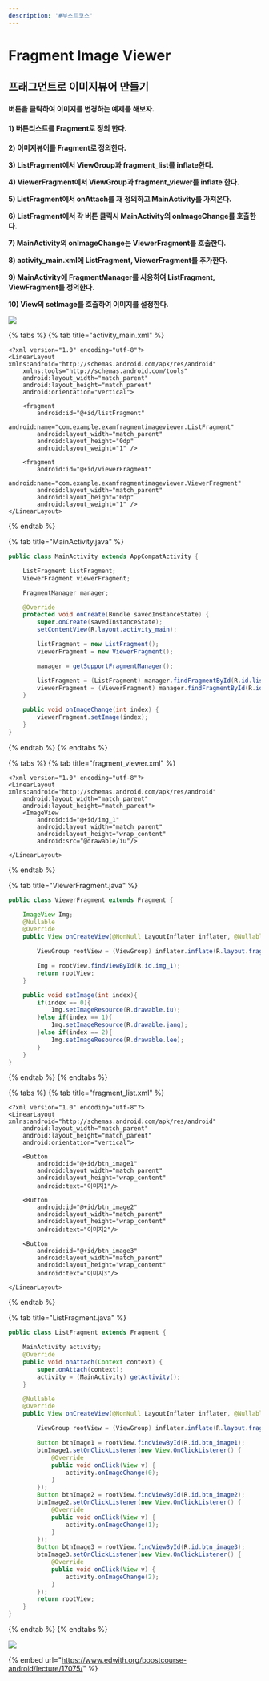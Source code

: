 ```yaml
---
description: '#부스트코스'
---
```


# Fragment Image Viewer

## 프래그먼트로 이미지뷰어 만들기 

#### 버튼을 클릭하여 이미지를 변경하는 예제를 해보자. 

#### **1\) 버튼리스트를 Fragment로 정의 한다.**

**2\) 이미지뷰어를 Fragment로 정의한다.**

**3\) ListFragment에서 ViewGroup과 fragment\_list를 inflate한다.** 

**4\) ViewerFragment에서 ViewGroup과 fragment\_viewer를 inflate 한다.** 

**5\) ListFragment에서 onAttach를 재 정의하고 MainActivity를 가져온다.**

**6\) ListFragment에서 각 버튼 클릭시 MainActivity의 onImageChange를 호출한다.** 

**7\) MainActivity의 onImageChange는 ViewerFragment를 호출한다.** 

**8\) activity\_main.xml에 ListFragment, ViewerFragment를 추가한다.** 

**9\) MainActivity에 FragmentManager를 사용하여 ListFragment, ViewFragment를 정의한다.** 

**10\) View의 setImage를 호출하여 이미지를 설정한다.** 

![](../.gitbook/assets/fragment_image_viewer.png)

{% tabs %}
{% tab title="activity\_main.xml" %}
```markup
<?xml version="1.0" encoding="utf-8"?>
<LinearLayout xmlns:android="http://schemas.android.com/apk/res/android"
    xmlns:tools="http://schemas.android.com/tools"
    android:layout_width="match_parent"
    android:layout_height="match_parent"
    android:orientation="vertical">

    <fragment
        android:id="@+id/listFragment"
        android:name="com.example.examfragmentimageviewer.ListFragment"
        android:layout_width="match_parent"
        android:layout_height="0dp"
        android:layout_weight="1" />

    <fragment
        android:id="@+id/viewerFragment"
        android:name="com.example.examfragmentimageviewer.ViewerFragment"
        android:layout_width="match_parent"
        android:layout_height="0dp"
        android:layout_weight="1" />
</LinearLayout>
```
{% endtab %}

{% tab title="MainActivity.java" %}
```java
public class MainActivity extends AppCompatActivity {

    ListFragment listFragment;
    ViewerFragment viewerFragment;

    FragmentManager manager;

    @Override
    protected void onCreate(Bundle savedInstanceState) {
        super.onCreate(savedInstanceState);
        setContentView(R.layout.activity_main);

        listFragment = new ListFragment();
        viewerFragment = new ViewerFragment();

        manager = getSupportFragmentManager();

        listFragment = (ListFragment) manager.findFragmentById(R.id.listFragment);
        viewerFragment = (ViewerFragment) manager.findFragmentById(R.id.viewerFragment);
    }

    public void onImageChange(int index) {
        viewerFragment.setImage(index);
    }
}
```
{% endtab %}
{% endtabs %}

{% tabs %}
{% tab title="fragment\_viewer.xml" %}
```markup
<?xml version="1.0" encoding="utf-8"?>
<LinearLayout xmlns:android="http://schemas.android.com/apk/res/android"
    android:layout_width="match_parent"
    android:layout_height="match_parent">
    <ImageView
        android:id="@+id/img_1"
        android:layout_width="match_parent"
        android:layout_height="wrap_content"
        android:src="@drawable/iu"/>

</LinearLayout>
```
{% endtab %}

{% tab title="ViewerFragment.java" %}
```java
public class ViewerFragment extends Fragment {

    ImageView Img;
    @Nullable
    @Override
    public View onCreateView(@NonNull LayoutInflater inflater, @Nullable ViewGroup container, @Nullable Bundle savedInstanceState) {

        ViewGroup rootView = (ViewGroup) inflater.inflate(R.layout.fragment_viewer,container,false);

        Img = rootView.findViewById(R.id.img_1);
        return rootView;
    }

    public void setImage(int index){
        if(index == 0){
            Img.setImageResource(R.drawable.iu);
        }else if(index == 1){
            Img.setImageResource(R.drawable.jang);
        }else if(index == 2){
            Img.setImageResource(R.drawable.lee);
        }
    }
}

```
{% endtab %}
{% endtabs %}

{% tabs %}
{% tab title="fragment\_list.xml" %}
```markup
<?xml version="1.0" encoding="utf-8"?>
<LinearLayout xmlns:android="http://schemas.android.com/apk/res/android"
    android:layout_width="match_parent"
    android:layout_height="match_parent"
    android:orientation="vertical">

    <Button
        android:id="@+id/btn_image1"
        android:layout_width="match_parent"
        android:layout_height="wrap_content"
        android:text="이미지1"/>

    <Button
        android:id="@+id/btn_image2"
        android:layout_width="match_parent"
        android:layout_height="wrap_content"
        android:text="이미지2"/>

    <Button
        android:id="@+id/btn_image3"
        android:layout_width="match_parent"
        android:layout_height="wrap_content"
        android:text="이미지3"/>

</LinearLayout>
```
{% endtab %}

{% tab title="ListFragment.java" %}
```java
public class ListFragment extends Fragment {

    MainActivity activity;
    @Override
    public void onAttach(Context context) {
        super.onAttach(context);
        activity = (MainActivity) getActivity();
    }

    @Nullable
    @Override
    public View onCreateView(@NonNull LayoutInflater inflater, @Nullable ViewGroup container, @Nullable Bundle savedInstanceState) {

        ViewGroup rootView = (ViewGroup) inflater.inflate(R.layout.fragment_list,container,false);

        Button btnImage1 = rootView.findViewById(R.id.btn_image1);
        btnImage1.setOnClickListener(new View.OnClickListener() {
            @Override
            public void onClick(View v) {
                activity.onImageChange(0);
            }
        });
        Button btnImage2 = rootView.findViewById(R.id.btn_image2);
        btnImage2.setOnClickListener(new View.OnClickListener() {
            @Override
            public void onClick(View v) {
                activity.onImageChange(1);
            }
        });
        Button btnImage3 = rootView.findViewById(R.id.btn_image3);
        btnImage3.setOnClickListener(new View.OnClickListener() {
            @Override
            public void onClick(View v) {
                activity.onImageChange(2);
            }
        });
        return rootView;
    }
}

```
{% endtab %}
{% endtabs %}

![](../.gitbook/assets/fragment_image_viewer.gif)

{% embed url="https://www.edwith.org/boostcourse-android/lecture/17075/" %}







